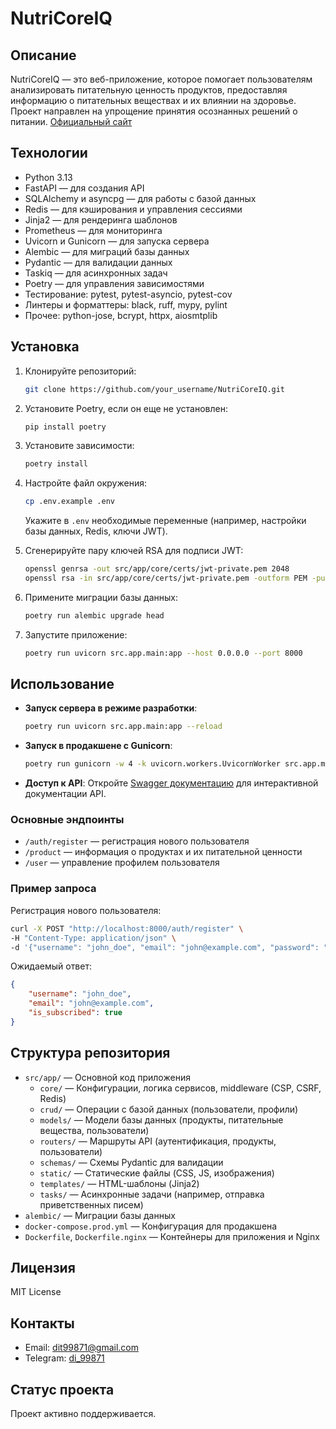# NutriCoreIQ

## Описание
NutriCoreIQ — это веб-приложение, которое помогает пользователям анализировать питательную ценность продуктов, предоставляя информацию о питательных веществах и их влиянии на здоровье. Проект направлен на упрощение принятия осознанных решений о питании.
[Официальный сайт](https://nutricoreiq.ru)

## Технологии
- Python 3.13
- FastAPI — для создания API
- SQLAlchemy и asyncpg — для работы с базой данных
- Redis — для кэширования и управления сессиями
- Jinja2 — для рендеринга шаблонов
- Prometheus — для мониторинга
- Uvicorn и Gunicorn — для запуска сервера
- Alembic — для миграций базы данных
- Pydantic — для валидации данных
- Taskiq — для асинхронных задач
- Poetry — для управления зависимостями
- Тестирование: pytest, pytest-asyncio, pytest-cov
- Линтеры и форматтеры: black, ruff, mypy, pylint
- Прочее: python-jose, bcrypt, httpx, aiosmtplib

## Установка

1. Клонируйте репозиторий:
   ```bash
   git clone https://github.com/your_username/NutriCoreIQ.git
   ```

2. Установите Poetry, если он еще не установлен:
   ```bash
   pip install poetry
   ```

3. Установите зависимости:
   ```bash
   poetry install
   ```

4. Настройте файл окружения:
   ```bash
   cp .env.example .env
   ```
   Укажите в `.env` необходимые переменные (например, настройки базы данных, Redis, ключи JWT).

5. Сгенерируйте пару ключей RSA для подписи JWT:
   ```bash
   openssl genrsa -out src/app/core/certs/jwt-private.pem 2048
   openssl rsa -in src/app/core/certs/jwt-private.pem -outform PEM -pubout -out src/app/core/certs/jwt-public.pem
   ```

6. Примените миграции базы данных:
   ```bash
   poetry run alembic upgrade head
   ```

7. Запустите приложение:
   ```bash
   poetry run uvicorn src.app.main:app --host 0.0.0.0 --port 8000
   ```

## Использование

- **Запуск сервера в режиме разработки**:
   ```bash
   poetry run uvicorn src.app.main:app --reload
   ```

- **Запуск в продакшене с Gunicorn**:
   ```bash
   poetry run gunicorn -w 4 -k uvicorn.workers.UvicornWorker src.app.main:app
   ```

- **Доступ к API**: Откройте [Swagger документацию](http://localhost:8000/docs) для интерактивной документации API.

### Основные эндпоинты
- `/auth/register` — регистрация нового пользователя
- `/product` — информация о продуктах и их питательной ценности
- `/user` — управление профилем пользователя

### Пример запроса
Регистрация нового пользователя:
```bash
curl -X POST "http://localhost:8000/auth/register" \
-H "Content-Type: application/json" \
-d '{"username": "john_doe", "email": "john@example.com", "password": "securepassword123"}'
```

Ожидаемый ответ:
```json
{
    "username": "john_doe",
    "email": "john@example.com",
    "is_subscribed": true
}
```

## Структура репозитория
- `src/app/` — Основной код приложения
  - `core/` — Конфигурации, логика сервисов, middleware (CSP, CSRF, Redis)
  - `crud/` — Операции с базой данных (пользователи, профили)
  - `models/` — Модели базы данных (продукты, питательные вещества, пользователи)
  - `routers/` — Маршруты API (аутентификация, продукты, пользователи)
  - `schemas/` — Схемы Pydantic для валидации
  - `static/` — Статические файлы (CSS, JS, изображения)
  - `templates/` — HTML-шаблоны (Jinja2)
  - `tasks/` — Асинхронные задачи (например, отправка приветственных писем)
- `alembic/` — Миграции базы данных
- `docker-compose.prod.yml` — Конфигурация для продакшена
- `Dockerfile`, `Dockerfile.nginx` — Контейнеры для приложения и Nginx

## Лицензия
MIT License

## Контакты
- Email: [dit99871@gmail.com](mailto:dit99871@gmail.com)
- Telegram: [di_99871](https://t.me/di_99871)

## Статус проекта
Проект активно поддерживается.